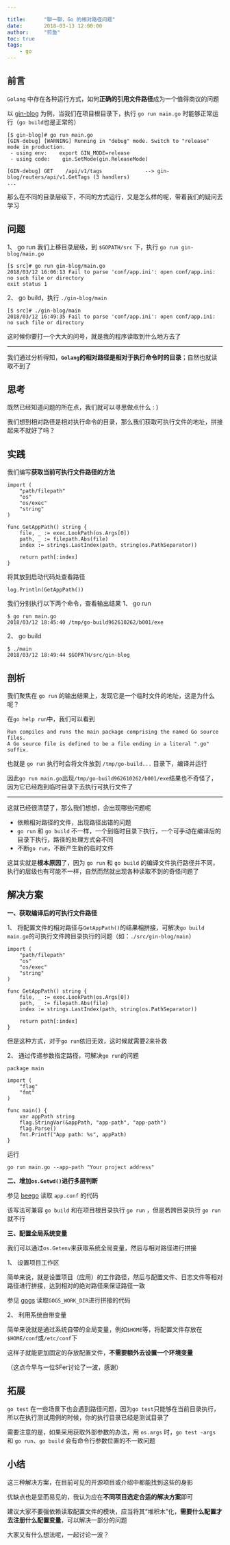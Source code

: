 ```yaml
---

title:      "聊一聊，Go 的相对路径问题"
date:       2018-03-13 12:00:00
author:     "煎鱼"
toc: true
tags:
    - go
---
```


## 前言

`Golang` 中存在各种运行方式，如何**正确的引用文件路径**成为一个值得商议的问题

以 [gin-blog](https://github.com/EDDYCJY/go-gin-example) 为例，当我们在项目根目录下，执行 `go run main.go` 时能够正常运行（`go build`也是正常的）
```
[$ gin-blog]# go run main.go
[GIN-debug] [WARNING] Running in "debug" mode. Switch to "release" mode in production.
 - using env:    export GIN_MODE=release
 - using code:    gin.SetMode(gin.ReleaseMode)

[GIN-debug] GET    /api/v1/tags              --> gin-blog/routers/api/v1.GetTags (3 handlers)
...
```


那么在不同的目录层级下，不同的方式运行，又是怎么样的呢，带着我们的疑问去学习

## 问题
1、 go run
我们上移目录层级，到 `$GOPATH/src` 下，执行 `go run gin-blog/main.go`
```
[$ src]# go run gin-blog/main.go
2018/03/12 16:06:13 Fail to parse 'conf/app.ini': open conf/app.ini: no such file or directory
exit status 1
```

2、 go build，执行 `./gin-blog/main`
```
[$ src]# ./gin-blog/main
2018/03/12 16:49:35 Fail to parse 'conf/app.ini': open conf/app.ini: no such file or directory
```

这时候你要打一个大大的问号，就是我的程序读取到什么地方去了

--- 

我们通过分析得知，**`Golang`的相对路径是相对于执行命令时的目录**；自然也就读取不到了


## 思考

既然已经知道问题的所在点，我们就可以寻思做点什么 : )

我们想到相对路径是相对执行命令的目录，那么我们获取可执行文件的地址，拼接起来不就好了吗？

## 实践

我们编写**获取当前可执行文件路径的方法**
```
import (
	"path/filepath"
	"os"
	"os/exec"
	"string"
)

func GetAppPath() string {
    file, _ := exec.LookPath(os.Args[0])
    path, _ := filepath.Abs(file)
    index := strings.LastIndex(path, string(os.PathSeparator))

    return path[:index]
}
```
将其放到启动代码处查看路径
```
log.Println(GetAppPath())
```

我们分别执行以下两个命令，查看输出结果
1、 go run 
```
$ go run main.go
2018/03/12 18:45:40 /tmp/go-build962610262/b001/exe
```
2、 go build
```
$ ./main
2018/03/12 18:49:44 $GOPATH/src/gin-blog

```

## 剖析

我们聚焦在 `go run` 的输出结果上，发现它是一个临时文件的地址，这是为什么呢？

在`go help run`中，我们可以看到
```
Run compiles and runs the main package comprising the named Go source files.
A Go source file is defined to be a file ending in a literal ".go" suffix.
```

也就是 `go run` 执行时会将文件放到 `/tmp/go-build...` 目录下，编译并运行

因此`go run main.go`出现`/tmp/go-build962610262/b001/exe`结果也不奇怪了，因为它已经跑到临时目录下去执行可执行文件了

---

这就已经很清楚了，那么我们想想，会出现哪些问题呢

- 依赖相对路径的文件，出现路径出错的问题
- `go run` 和 `go build` 不一样，一个到临时目录下执行，一个可手动在编译后的目录下执行，路径的处理方式会不同
- 不断`go run`，不断产生新的临时文件


这其实就是**根本原因**了，因为 `go run` 和 `go build` 的编译文件执行路径并不同，执行的层级也有可能不一样，自然而然就出现各种读取不到的奇怪问题了


## 解决方案

**一、获取编译后的可执行文件路径**

1、 将配置文件的相对路径与`GetAppPath()`的结果相拼接，可解决`go build main.go`的可执行文件跨目录执行的问题（如：`./src/gin-blog/main`）
```
import (
	"path/filepath"
	"os"
	"os/exec"
	"string"
)

func GetAppPath() string {
    file, _ := exec.LookPath(os.Args[0])
    path, _ := filepath.Abs(file)
    index := strings.LastIndex(path, string(os.PathSeparator))

    return path[:index]
}
```

但是这种方式，对于`go run`依旧无效，这时候就需要2来补救

2、 通过传递参数指定路径，可解决`go run`的问题
```
package main

import (
    "flag"
    "fmt"
)

func main() {
    var appPath string
    flag.StringVar(&appPath, "app-path", "app-path")
    flag.Parse()
    fmt.Printf("App path: %s", appPath)
}
```
运行
```
go run main.go --app-path "Your project address"
```

**二、增加`os.Getwd()`进行多层判断**

参见 [beego](https://github.com/astaxie/beego/blob/master/config.go#L133-L146) 读取 `app.conf` 的代码

该写法可兼容 `go build` 和在项目根目录执行 `go run` ，但是若跨目录执行 `go run` 就不行


**三、配置全局系统变量**

我们可以通过`os.Getenv`来获取系统全局变量，然后与相对路径进行拼接

1、 设置项目工作区

简单来说，就是设置项目（应用）的工作路径，然后与配置文件、日志文件等相对路径进行拼接，达到相对的绝对路径来保证路径一致

参见 [gogs](https://github.com/gogits/gogs/blob/master/pkg/setting/setting.go#L351) 读取`GOGS_WORK_DIR`进行拼接的代码

2、 利用系统自带变量

简单来说就是通过系统自带的全局变量，例如`$HOME`等，将配置文件存放在`$HOME/conf`或`/etc/conf`下

这样子就能更加固定的存放配置文件，**不需要额外去设置一个环境变量**

（这点今早与一位SFer讨论了一波，感谢）

## 拓展

`go test` 在一些场景下也会遇到路径问题，因为`go test`只能够在当前目录执行，所以在执行测试用例的时候，你的执行目录已经是测试目录了

需要注意的是，如果采用获取外部参数的办法，用 `os.args` 时，`go test -args` 和 `go run`、`go build` 会有命令行参数位置的不一致问题

## 小结

这三种解决方案，在目前可见的开源项目或介绍中都能找到这些的身影

优缺点也是显而易见的，我认为应在**不同项目选定合适的解决方案**即可

建议大家不要强依赖读取配置文件的模块，应当将其“堆积木”化，**需要什么配置才去注册什么配置变量**，可以解决一部分的问题

大家又有什么想法呢，一起讨论一波？

